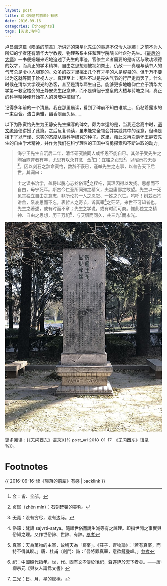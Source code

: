 ```yaml
---
layout: post
title: 读《陨落的前辈》有感
date: 2016-09-16
categories: [thoughts]
tags: [阅读,清华]
---
```


卢昌海这篇《[陨落的前辈](https://book.douban.com/review/1593176/)》所讲述的束星北先生的事迹不仅令人扼腕！之前不为人所知的学者还有清华大学教授、物理系系主任和理学院院长叶企孙先生。《[最后的大师](https://book.douban.com/subject/5249778/)》一书便姗姗来迟地追述了先生的事迹。官僚主义者需要的是听话与歌功颂德的奴才，而真正的学术精神、自由之思想则被视如粪土、仇敌——真理与读书人的气节总是令小人胆寒的。众多的奴才里挑出几个有才华的人是容易的。但千万不要以为这就等同于珍视人才、真理至上：那些不过是丧失气节的行尸走肉罢了。什么时候在清华大学观光的游客，甚至是清华师生自己，能够更多地瞻仰伫立于清华大学第一教室楼旁的王静安先生纪念碑，而不是徘徊于堂皇的大楼与荷塘之间，真正的科学精神便开始在人的灵魂中植根了。

记得多年前的一个清晨，我在那里晨读，看到了碑前不知由谁献上、仍粘着露水的一束百合。洁白素雅，幽香淡而久远……

以下为陈寅恪先生为王静安先生撰写的碑文。颇为幸运的是，当我还念高中时，[语文老师](http://zypbjzx1326.bokee.com/)便讲授了此篇。之后反复诵读，虽未能完全领会并实践其中的深意，但确是播下了以严谨、求实的态度从事科学研究的种子。这里，藉此文再次勉怀王静安先生的自由学术精神，并作为我们在科学理性的王国中奋勇探索和不断进取的动力。

> 海宁王先生自沉后二年，清华研究院同人咸怀恩不能自已。其弟子受先生之陶冶煦育者有年，尤思有以永其念，佥[^1]曰：宜铭之贞珉[^2]，以昭示扵无竟[^3]。因以刻石之辞命寅恪，数辞不获已，谨举先生之志事，以普告天下后世。其词曰：
>
> 士之读书治学，盖将以脱心志扵俗谛[^4]之桎梏，真理因得以发扬。思想而不自由，毋宁死耳。斯古今仁圣所同殉之精义，夫岂庸鄙之敢望。先生以一死见其独立自由之意志，非所论扵一人之恩怨、一姓之兴亡。呜呼！树兹石扵讲舍，系哀思而不忘，表哲人之奇节，诉真宰[^5]之茫茫。来世不可知者也。先生之著述，或有时而不章；先生之学说，或有时而可商。惟此独立之精神、自由之思想，历千万祀[^6]，与天壤而同久，共三光[^7]而永光。

<p align="center"><a href="/figures/2023-05-06-王国维纪念碑.jpg"><img src="/figures/2023-05-06-王国维纪念碑-preview.jpg" alt="王国维纪念碑" /></a></p>

更多阅读：[《无问西东》语录]({% post_url 2018-01-17-《无问西东》语录 %})。

# Footnotes

[^1]: 佥：皆、全部。
[^2]: 贞珉（zhēn mín）：石刻碑铭的美称。
[^3]: 无竟：没有穷尽，没有边际。
[^4]: 俗谛：梵語 sajvrti-satya。隨順世俗而說生滅等有之諦理。即指世間之事實與俗知之理。又作世俗諦、世諦、有諦。[参考](http://buddhaspace.org/dict/fk/data/%25E4%25BF%2597%25E8%25AB%25A6.html)
[^5]: 真宰：天為萬物的主宰，故稱天為「真宰」。《莊子．齊物論》：「若有真宰，而特不得其眹。」唐．杜甫〈劍門〉詩：「吾將罪真宰，意欲鏟疊嶂。」[参考](https://pedia.cloud.edu.tw/Entry/Detail/?title=%E7%9C%9F%E5%AE%B0&search=%E7%9C%9F%E5%AE%B0)
[^6]: 祀：中國殷代指年。世，代。固有文不傳於後祀，聲遂絕於天下者矣。——唐· 柳宗元《與友人論爲文書》
[^7]: 三光：日、月、星的總稱。

{{ 2016-09-16-读《陨落的前辈》有感 | backlink }}
